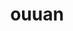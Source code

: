 ---
title: ouuan
github: https://github.com/ouuan
mode: dark
transition: 3s
archetype:
- Little Bit of Everything
- Dynamic
---